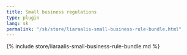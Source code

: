 ```yaml
---
title: Small business regulations
type: plugin
lang: sk
permalink: "/sk/store/liaraalis-small-business-rule-bundle.html"
---
```


{% include store/liaraalis-small-business-rule-bundle.md %}

